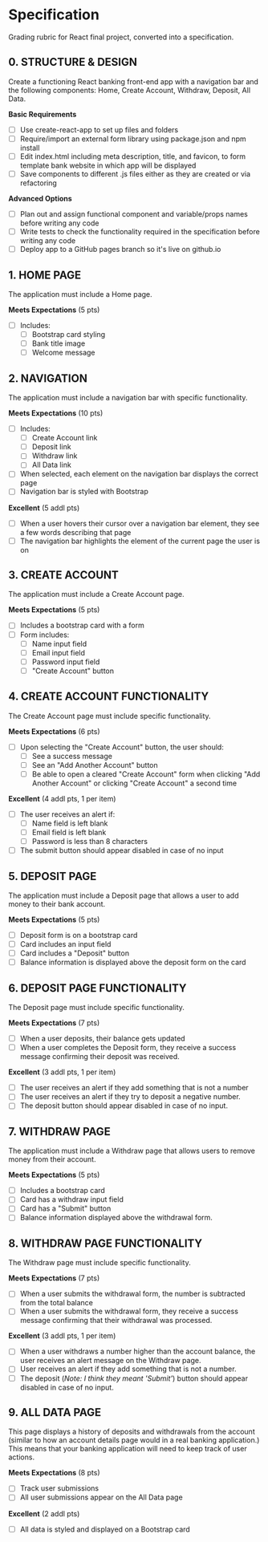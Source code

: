 # Specification
Grading rubric for React final project, converted into a specification.

## 0. STRUCTURE & DESIGN
Create a functioning React banking front-end app with a navigation bar and the following components: Home, Create Account, Withdraw, Deposit, All Data.

**Basic Requirements**
- [ ] Use create-react-app to set up files and folders
- [ ] Require/import an external form library using package.json and npm install
- [ ] Edit index.html including meta description, title, and favicon, to form template bank website in which app will be displayed
- [ ] Save components to different .js files either as they are created or via refactoring

**Advanced Options**
- [ ] Plan out and assign functional component and variable/props names before writing any code
- [ ] Write tests to check the functionality required in the specification before writing any code
- [ ] Deploy app to a GitHub pages branch so it's live on github.io

## 1. HOME PAGE
The application must include a Home page.

**Meets Expectations** (5 pts)
- [ ] Includes:
  - [ ] Bootstrap card styling
  - [ ] Bank title image
  - [ ] Welcome message

## 2. NAVIGATION
The application must include a navigation bar with specific functionality.

**Meets Expectations** (10 pts)
- [ ] Includes:
  - [ ] Create Account link
  - [ ] Deposit link
  - [ ] Withdraw link
  - [ ] All Data link
- [ ] When selected, each element on the navigation bar displays the correct page
- [ ] Navigation bar is styled with Bootstrap

**Excellent** (5 addl pts)
- [ ] When a user hovers their cursor over a navigation bar element, they see a few words describing that page
- [ ] The navigation bar highlights the element of the current page the user is on

## 3. CREATE ACCOUNT
The application must include a Create Account page.

**Meets Expectations** (5 pts)
- [ ] Includes a bootstrap card with a form
- [ ] Form includes: 
  - [ ] Name input field
  - [ ] Email input field
  - [ ] Password input field
  - [ ] "Create Account" button

## 4. CREATE ACCOUNT FUNCTIONALITY
The Create Account page must include specific functionality.

**Meets Expectations** (6 pts)  
- [ ] Upon selecting the "Create Account" button, the user should:
  - [ ] See a success message
  - [ ] See an "Add Another Account" button
  - [ ] Be able to open a cleared "Create Account" form when clicking "Add Another Account" or clicking "Create Account" a second time

**Excellent** (4 addl pts, 1 per item)
- [ ] The user receives an alert if: 
  - [ ] Name field is left blank
  - [ ] Email field is left blank
  - [ ] Password is less than 8 characters
- [ ] The submit button should appear disabled in case of no input

## 5. DEPOSIT PAGE
The application must include a Deposit page that allows a user to add money to their bank account.

**Meets Expectations** (5 pts)
- [ ] Deposit form is on a bootstrap card
- [ ] Card includes an input field
- [ ] Card includes a "Deposit" button
- [ ] Balance information is displayed above the deposit form on the card

## 6. DEPOSIT PAGE FUNCTIONALITY 
The Deposit page must include specific functionality.

**Meets Expectations** (7 pts)
- [ ] When a user deposits, their balance gets updated
- [ ] When a user completes the Deposit form, they receive a success message confirming their deposit was received.

**Excellent** (3 addl pts, 1 per item)
- [ ] The user receives an alert if they add something that is not a number
- [ ] The user receives an alert if they try to deposit a negative number.
- [ ] The deposit button should appear disabled in case of no input.

## 7. WITHDRAW PAGE
The application must include a Withdraw page that allows users to remove money from their account.

**Meets Expectations** (5 pts)
- [ ] Includes a bootstrap card
- [ ] Card has a withdraw input field
- [ ] Card has a "Submit" button
- [ ] Balance information displayed above the withdrawal form.

## 8. WITHDRAW PAGE FUNCTIONALITY
The Withdraw page must include specific functionality.

**Meets Expectations** (7 pts)
- [ ] When a user submits the withdrawal form, the number is subtracted from the total balance
- [ ] When a user submits the withdrawal form, they receive a success message confirming that their withdrawal was processed.

**Excellent** (3 addl pts, 1 per item)
- [ ] When a user withdraws a number higher than the account balance, the user receives an alert message on the Withdraw page.
- [ ] User receives an alert if they add something that is not a number.
- [ ] The deposit (*Note: I think they meant 'Submit'*) button should appear disabled in case of no input.

## 9. ALL DATA PAGE
This page displays a history of deposits and withdrawals from the account (similar to how an account details page would in a real banking application.) This means that your banking application will need to keep track of user actions.

**Meets Expectations** (8 pts)
- [ ] Track user submissions
- [ ] All user submissions appear on the All Data page

**Excellent** (2 addl pts)
- [ ] All data is styled and displayed on a Bootstrap card
